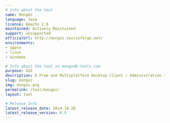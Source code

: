```yaml
---
# Info about the tool
name: MongOz
language: Java
license: Apache 2.0
maintained: Actively Maintained
support: unsupported
officialUrl: http://mongoz.sourceforge.net/
environments:
- apple
- linux
- windows

# Info about the tool on mongodb-tools.com
purpose: GUI
description: A Free and Multiplatform Desktop Client / Administration tool for MongoDB
slug: mongoz
img: mongoz.png
permalink: /tool/mongoz/
layout: tool

# Release Info
latest_release_date: 2014-10-28
latest_release_version: 0.5
---
```


